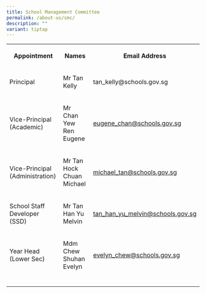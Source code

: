 ```yaml
---
title: School Management Committee
permalink: /about-us/smc/
description: ""
variant: tiptap
---
```

<table style="minWidth: 75px">
<colgroup>
<col>
<col>
<col>
</colgroup>
<tbody>
<tr>
<th rowspan="1" colspan="1">
<p>Appointment</p>
</th>
<th rowspan="1" colspan="1">
<p>Names</p>
</th>
<th rowspan="1" colspan="1">
<p>Email Address</p>
</th>
</tr>
<tr>
<td rowspan="1" colspan="1">
<p>Principal</p>
</td>
<td rowspan="1" colspan="1">
<p>Mr Tan Kelly</p>
</td>
<td rowspan="1" colspan="1">
<p>tan_kelly@schools.gov.sg</p>
</td>
</tr>
<tr>
<td rowspan="1" colspan="1">
<p>Vice-Principal (Academic)</p>
</td>
<td rowspan="1" colspan="1">
<p>Mr Chan Yew Ren Eugene</p>
</td>
<td rowspan="1" colspan="1">
<p><a href="mailto:Eugene_Chan@schools.gov.sg" rel="noopener noreferrer nofollow" target="_blank">eugene_chan@schools.gov.sg</a>
</p>
</td>
</tr>
<tr>
<td rowspan="1" colspan="1">
<p>Vice-Principal (Administration)</p>
</td>
<td rowspan="1" colspan="1">
<p>Mr Tan Hock Chuan Michael</p>
</td>
<td rowspan="1" colspan="1">
<p><a href="mailto:Michael_TAN@schools.gov.sg" rel="noopener noreferrer nofollow" target="_blank">michael_tan@schools.gov.sg</a>
</p>
</td>
</tr>
<tr>
<td rowspan="1" colspan="1">
<p>School Staff Developer (SSD)</p>
</td>
<td rowspan="1" colspan="1">
<p>Mr Tan Han Yu Melvin</p>
</td>
<td rowspan="1" colspan="1">
<p><a href="mailto:tan_han_yu_melvin@schools.gov.sg" rel="noopener noreferrer nofollow" target="_blank">tan_han_yu_melvin@schools.gov.sg</a>
</p>
</td>
</tr>
<tr>
<td rowspan="1" colspan="1">
<p>Year Head (Lower Sec)</p>
</td>
<td rowspan="1" colspan="1">
<p>Mdm Chew Shuhan Evelyn</p>
</td>
<td rowspan="1" colspan="1">
<p><a href="mailto:evelyn_chew@schools.gov.sg" rel="noopener noreferrer nofollow" target="_blank">evelyn_chew@schools.gov.sg</a>
</p>
</td>
</tr>
<tr>
<td rowspan="1" colspan="1">
<p></p>
</td>
<td rowspan="1" colspan="1">
<p></p>
</td>
<td rowspan="1" colspan="1">
<p></p>
</td>
</tr>
</tbody>
</table>
<p></p>